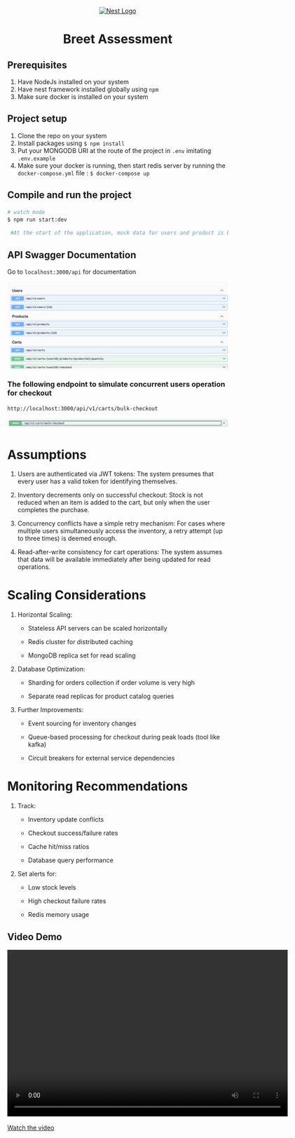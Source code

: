 <p align="center">
  <a href="http://nestjs.com/" target="blank"><img src="https://nestjs.com/img/logo-small.svg" width="120" alt="Nest Logo" /></a>
</p>



<h1 style="text-align: center;" >Breet Assessment</h1>

## Prerequisites
1. Have NodeJs installed on your system
2. Have nest framework installed globally using `npm`
3. Make sure docker is installed on your system


## Project setup
1. Clone the repo on your system
2. Install packages using `$ npm install`
3. Put your MONGODB URI at the route of the project in `.env` imitating `.env.example`
4. Make sure your docker is running, then start redis server by running the `docker-compose.yml` file : `$ docker-compose up`


## Compile and run the project

```bash
# watch mode
$ npm run start:dev
```

 ```bash
  #At the start of the application, mock data for users and product is being saved to the database
```
## API Swagger Documentation
Go to `localhost:3000/api` for documentation
<p align="center">
  <a href="http://nestjs.com/" target="blank"><img src="./static/pic1.png"  alt="Nest Logo" /></a>
</p>

### The following endpoint to simulate concurrent users operation for checkout
`http://localhost:3000/api/v1/carts/bulk-checkout`
<p align="center">
  <a href="http://nestjs.com/" target="blank"><img src="./static/pic2.png"  alt="Nest Logo" /></a>
</p>

# Assumptions

1. Users are authenticated via JWT tokens: The system presumes that every user has a valid token for identifying themselves.

2. Inventory decrements only on successful checkout: Stock is not reduced when an item is added to the cart, but only when the user completes the purchase.

3. Concurrency conflicts have a simple retry mechanism: For cases where multiple users simultaneously access the inventory, a retry attempt (up to three times) is deemed enough.

4. Read-after-write consistency for cart operations: The system assumes that data will be available immediately after being updated for read operations.

# Scaling Considerations
1. Horizontal Scaling:

    - Stateless API servers can be scaled horizontally

    - Redis cluster for distributed caching

    - MongoDB replica set for read scaling

2. Database Optimization:

    - Sharding for orders collection if order volume is very high

    - Separate read replicas for product catalog queries

3. Further Improvements:

    - Event sourcing for inventory changes

    - Queue-based processing for checkout during peak loads (tool like kafka)

    - Circuit breakers for external service dependencies

# Monitoring Recommendations

1. Track:

    - Inventory update conflicts

    - Checkout success/failure rates

    - Cache hit/miss ratios

    - Database query performance

2. Set alerts for:

    - Low stock levels

    - High checkout failure rates

    - Redis memory usage

  ## Video Demo

  <video width="640" height="380" controls>
  <source src="https://www.youtube.com/embed/yQML6AqIQME?si=VuIH7wFZU-fW6mj0" type="video/mp4">
</video>

<!-- <iframe width="560" height="315" src="https://www.youtube.com/embed/yQML6AqIQME?si=VuIH7wFZU-fW6mj0" title="YouTube video player" frameborder="0" allow="accelerometer; autoplay; clipboard-write; encrypted-media; gyroscope; picture-in-picture; web-share"  allowfullscreen></iframe> -->

[Watch the video](https://www.youtube.com/embed/yQML6AqIQME?si=VuIH7wFZU-fW6mj0)
